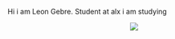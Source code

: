 Hi i am Leon Gebre. 
Student at alx
i am studying 
<p align=center>
  <a href="https://skillicons.dev">
    <img src="https://skillicons.dev/icons?i=javascript,python,c,bash,bootstrap,django,flask,mysql,sqlite,docker,html,css" />
  </a>
</p>
